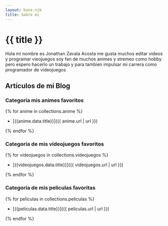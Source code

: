 ```yaml
---
layout: base.njk
title: Sobre mi
---
```


# {{ title }}

Hola mi nombre es Jonathan Zavala Acosta me gusta muchos editar videos y programar vieojuegos soy fan de muchos animes y stremeo como hobby pero espero hacerlo un trabajo y para tambien impulsar mi carrera como programador de videojuegos


## Artículos de mi Blog

### Categoría mis animes favoritos

{% for anime in collections.anime %}

- [{{anime.data.title}}]({{ anime.url | url }})

{% endfor %}

### Categoría de mis videojuegos favoritos

{% for videojuegos in collections.videojuegos %}

- [{{videojuegos.data.title}}]({{ videojuegos.url | url }})

{% endfor %}

### Categoría de mis peliculas favoritas

{% for peliculas in collections.peliculas %}

- [{{peliculas.data.title}}]({{ peliculas.url | url }})

{% endfor %}
